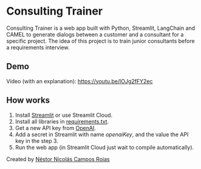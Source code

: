 # Consulting Trainer

Consulting Trainer is a web app built with Python, Streamlit, LangChain and CAMEL to generate dialogs between a customer and a consultant for a specific project.
The idea of this project is to train junior consultants before a requirements interview.

## Demo
Video (with an explanation): https://youtu.be/lOJg2fFY2ec

## How works

1. Install [Streamlit](https://streamlit.io/) or use Streamlit Cloud.
2. Install all libraries in [requirements.txt](./requirements.txt).
3. Get a new API key from [OpenAI](https://openai.com/).
4. Add a secret in Streamlit with name _openaiKey_, and the value the API key in the step 3.
5. Run the web app (in Streamlit Cloud just wait to compile automatically).

Created by [Néstor Nicolás Campos Rojas](https://www.linkedin.com/in/nescampos/)
